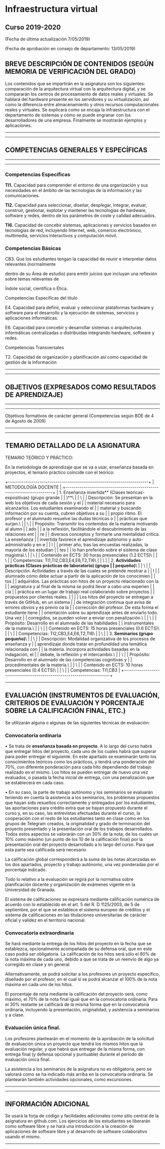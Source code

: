 # Infraestructura virtual

## Curso 2019-2020

(Fecha de última actualización 7/05/2019)

(Fecha de aprobación en consejo de departamento: 13/05/2019)


##  BREVE DESCRIPCIÓN DE CONTENIDOS (SEGÚN MEMORIA DE VERIFICACIÓN DEL GRADO)
  
  Los contenidos que se impartirán en la asignatura son los siguientes: comparación de la arquitectura virtual con la arquitectura digital, y se compararán los centros de procesamiento de datos reales y virtuales. Se hablará del hardware presente en los servidores y su virtualización, así como la diferencia entre almacenamiento y otros recursos computacionales reales y virtuales. Se explicará como se encaja la infraestructura con el departamento de sistemas y cómo se puede engranar con los desarrolladores de una empresa. Finalmente se mostrarán ejemplos y aplicaciones.

-----------------------------------------------------------------------------------------------------------------------------------------------------------------------------------------------------------------------------------------------------------------------------------------------------------------------------------------------------------------------------------------------------------------------------------------------------------------------------------------------------------------------------------------------------------------------------------------------

  --------------------------------------
##  COMPETENCIAS GENERALES Y ESPECÍFICAS
  
  --------------------------------------

  -----------------------------------------------------------------------------------------------------------------------------------------------------------------------------------------------------------------------------
###  Competencias Específicas
  
  **TI1.** Capacidad para comprender el entorno de una organización y sus necesidades en el ámbito de las tecnologías de la información y las comunicaciones.
  
  **TI2.** Capacidad para seleccionar, diseñar, desplegar, integrar, evaluar, construir, gestionar, explotar y mantener las tecnologías de hardware, software y redes, dentro de los parámetros de coste y calidad adecuados.
  
  **TI6.** Capacidad de concebir sistemas, aplicaciones y servicios basados en tecnologías de red, incluyendo Internet, web, comercio electrónico, multimedia, servicios interactivos y computación móvil.
  
###  Competencias Básicas
  
  CB3. Que los estudiantes tengan la capacidad de reunir e interpretar datos relevantes (normalmente
  
  dentro de su Área de estudio) para emitir juicios que incluyan una reflexión sobre temas relevantes de
  
  Índole social, científica o Ética.
  
  Competencias Específicas del título
  
  E4. Capacidad para definir, evaluar y seleccionar plataformas hardware y software para el desarrollo y la ejecución de sistemas, servicios y aplicaciones informáticas.
  
  E6. Capacidad para concebir y desarrollar sistemas o arquitecturas informáticas centralizadas o distribuidas integrando hardware, software y redes.
  
  Competencias Transversales
  
  T2. Capacidad de organización y planificación así como capacidad de gestión de la Información
  
  -----------------------------------------------------------------------------------------------------------------------------------------------------------------------------------------------------------------------------

  -------------------------------------------------------
##  OBJETIVOS (EXPRESADOS COMO RESULTADOS DE APRENDIZAJE)
  
  -------------------------------------------------------

  ------------------------------------------------------------------------------------------
  Objetivos formativos de carácter general (Competencias según BOE de 4 de Agosto de 2009)
  
  ------------------------------------------------------------------------------------------

  --------------------------------------------------------------------------------------------------------------------------------
##  TEMARIO DETALLADO DE LA ASIGNATURA

  TEMARIO TEÓRICO Y PRÁCTICO:
  
  En la metodología de aprendizaje que se va a usar, enseñanza basada en proyectos, el temario práctico coincide con el teórico:
  

+-----------------------------------------------------------------------+
| METODOLOGÍA DOCENTE                                                   |
+-----------------------------------------------------------------------+
| 1\. Enseñanza invertida** (Clases teóricas-expositivas) (grupo grande |
| )**\                                                                  |
| \                                                                     |
| Descripción: Se presentan en la web los objetivos de cada sesión y el |
| material necesario para alcanzarlos. Los estudiantes examinando el    |
| material y buscando información por su cuenta, cubren objetivos a su  |
| propio ritmo. El profesor y el alumnado resuelve las dudas técnicas o |
| prácticas que surjan.\                                                |
| \                                                                     |
| Propósito: Transmitir los contenidos de la materia motivando al alumn |
| ado                                                                   |
| a la reflexión, facilitándole el descubrimiento de las relaciones ent |
| re                                                                    |
| diversos conceptos y formarle una mentalidad crítica. La enseñanza    |
| invertida favorece el aprendizaje autónomo y auto-administrado y en e |
| l                                                                     |
| primer año, tras las encuestas realizadas, la mayoría de los estudian |
| tes                                                                   |
| lo han preferido sobre el sistema de clase magistral.\                |
| \                                                                     |
| Contenido en ECTS: 30 horas presenciales (1.2 ECTS)\                  |
| \                                                                     |
| Competencias: TI1,TI2,CB3,E4,E6,T2,TI6\                               |
| \                                                                     |
| 2. **Actividades prácticas (Clases prácticas de laboratorio) (grupo   |
| pequeño)**\                                                           |
| \                                                                     |
| Descripción: Actividades a través de las cuales se pretende mostrar a |
| l                                                                     |
| alumnado cómo debe actuar a partir de la aplicación de los conocimien |
| tos                                                                   |
| adquiridos. Las prácticas son hitos de un proyecto relacionado con la |
| asignatura y al final de la misma se podrá llevar a cabo una experien |
| cia                                                                   |
| práctica en un lugar de trabajo real colaborando sobre proyectos      |
| propuestos por clientes reales.                                       |
|                                                                       |
| Los hitos del proyecto se entregan a través de GitHub, en un sistema  |
| de integración continua que avisa de errores obvios y es previo oa la |
| corrección del profesor. De esta forma el estudiante tiene            |
| orientación sobre su aprendizaje antes de enviarlo todo. Una vez      |
| corregidos, se pueden volver a enviar con penalización.\              |
| \                                                                     |
| Propósito: Desarrollo en el alumnado de las habilidades               |
| instrumentales de la materia.\                                        |
| \                                                                     |
| Contenido en ECTS: 15 horas presenciales (0.6 ECTS)\                  |
| \                                                                     |
| Competencias: TI2,CB3,E4,E6,T2,TI6\                                   |
| \                                                                     |
| 3. **Seminarios (grupo pequeño)**\                                    |
| \                                                                     |
| Descripción: Modalidad organizativa de los procesos de enseñanza y    |
| aprendizaje donde tratar en profundidad una temática relacionada con  |
| la materia. Incorpora actividades basadas en la indagación, el        |
| debate, la reflexión y el intercambio.\                               |
| \                                                                     |
| Propósito: Desarrollo en el alumnado de las competencias cognitivas y |
| procedimentales de la materia.\                                       |
| \                                                                     |
| Contenido en ECTS: 10 horas presenciales (0.4 ECTS)\                  |
| \                                                                     |
| Competencias: TI1,CB3                                                 |
+-----------------------------------------------------------------------+

  ---------------------------------------------------------------------------------------------------------------------------------------------------------------------------------------------------------------------------------------------------------------------------------------------------------------------------------------------------------------------------------------------------------------------------------------------------------------------------------------------------------------------------------------------------------------------------------------------------------------------------------------------------------------------------------------------------------------------------------------------------------------------------------------------------------------------------------------------------------------------

## EVALUACIÓN (INSTRUMENTOS DE EVALUACIÓN, CRITERIOS DE EVALUACIÓN Y PORCENTAJE SOBRE LA CALIFICACIÓN FINAL, ETC.)
  

  Se utilizarán alguna o algunas de las siguientes técnicas de evaluación:
  
###  Convocatoria ordinaria
  
  • Se trata de **enseñanza basada en proyecto**. A lo largo del curso habrá que entregar hitos del proyecto, cada uno de los cuales habrá que superar para poder entregar el siguiente. En este apartado se examinarán tanto los conocimientos teóricos como los prácticos, y tendrá una ponderación del 70%, con diferente ponderación para cada hito dependiendo del trabajo realizado en el mismo. Los hitos se pueden entregar de nuevo una vez evaluados, o pasada la fecha inicial de entrega, con una penalización que se establecerá en cada caso.
  
  • En su caso, la parte de trabajo autónomo y los seminarios se evaluarán teniendo en cuenta la asistencia a los seminarios, los problemas propuestos que hayan sido resueltos correctamente y entregados por los estudiantes, las aportaciones para crédito extra que se hayan propuesto durante el curso y, en su caso, las entrevistas efectuadas durante el curso, la cooperación con el resto de los estudiantes tanto en clase como en los grupos de Telegram creados, la originalidad y grado de terminación del proyecto presentado y la presentación oral de los trabajos desarrollados. Todos estos aspectos se valorarán con un 30% de la nota; de los cuales un 10% como máximo (un punto de los 10 de la calificación final) por la presentación oral del proyecto desarrollado a lo largo del curso. Para que esta parte sea calificada será necesario
  
  La calificación global corresponderá a la suma de las notas alcanzadas en los dos apartados, proyecto y trabajo autónomo, una vez ponderadas por el porcentaje indicado.
  
  Todo lo relativo a la evaluación se regirá por la normativa sobre planificación docente y organización de exámenes vigente en la Universidad de Granada.
  
  El sistema de calificaciones se expresará mediante calificación numérica de acuerdo con lo establecido en el art. 5 del R. D 1125/2003, de 5 de septiembre, por el que se establece el sistema europeo de créditos y el sistema de calificaciones en las titulaciones universitarias de carácter oficial y validez en el territorio nacional.
  
###  Convocatoria extraordinaria
  
  Se hará mediante la entrega de los hitos del proyecto en la fecha que se establezca, opcionalmente acompañada de su defensa oral, que en este caso podrá ser obligatoria. La calificación de los hitos será sólo el 80% de la nota máxima de cada uno, debido a que se trata de un reenvío de algo ya corregido en clase y en general.
  
  Alternativamente, se podrá solicitar a los profesores un proyecto específico, diseñado por el profesor, en el cual sí se podrá alcanzar el 100% de la nota máxima en cada uno de los hitos.
  
  El porcentaje de nota mediante la calificación del proyecto será, como máximo, el 70% de la nota final igual que en la convocatoria ordinaria. Para el 30% restante se calificará de la misma forma que en la convocatoria ordinaria, incluyendo la presentación, originalidad, y asistencia a seminarios y a clase.
  
###  Evaluación única final.
  
  Los profesores plantearán en el momento de la aprobación de la solicitud de evaluación única un proyecto que tendrá los mismos hitos que la evaluación regular, y que habrá que entregar de la misma forma, con entrega final (y defensa opcional y puntuable) durante el período de evaluación única final.
  
  La asistencia a los seminarios de la asignatura no es obligatoria, pero se valorará como se ha indicado más arriba en la convocatoria ordinaria. Se plantearán también actividades opcionales, como excursiones.
  
  ---------------------------------------------------------------------------------------------------------------------------------------------------------------------------------------------------------------------------------------------------------------------------------------------------------------------------------------------------------------------------------------------------------------------------------------------------------------------------------------------------------------------------------------------------------------------------------------------------------------------------------------------------------------------------------------------------------------------------------------------------------------------------------------------------------------------------------------------------------------------

  ------------------------------------------------------------------------------------------------------------------------------------------------------------------------------------------------------------------------------------------------------------------------------------------------------------------
##  INFORMACIÓN ADICIONAL
  
  Se usará la forja de código y facilidades adicionales como sitio central de la asignatura en github.com. Los ejercicios de los estudiantes se liberarán como software libre y se hará una introducción a la creación de aplicaciones de software libre y al desarrollo de software colaborativo usando el mismo.
  
  ------------------------------------------------------------------------------------------------------------------------------------------------------------------------------------------------------------------------------------------------------------------------------------------------------------------


